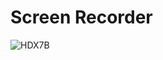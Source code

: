 # Screen Recorder
![HDX7B](https://user-images.githubusercontent.com/46237362/62079890-37de3680-b26d-11e9-9472-84bd2ab722c9.png)

